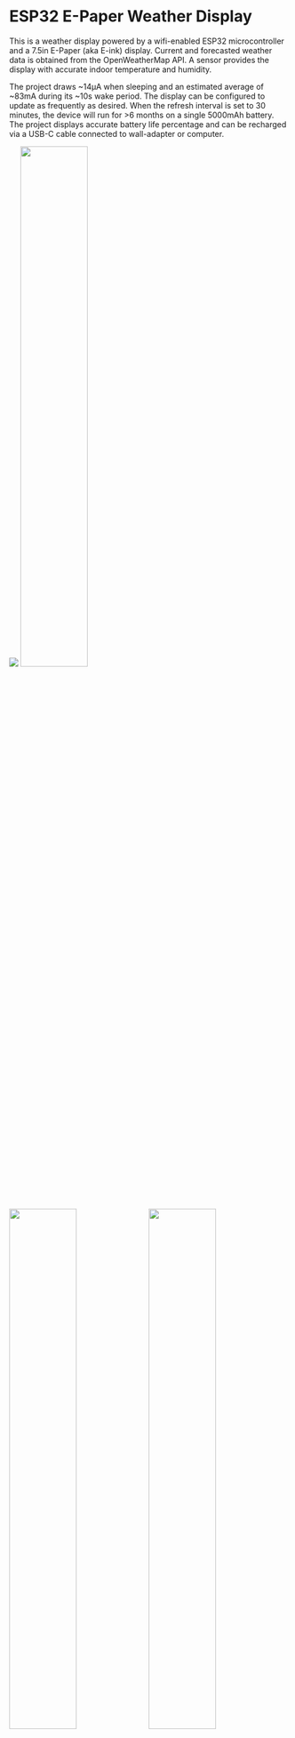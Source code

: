 # ESP32 E-Paper Weather Display

This is a weather display powered by a wifi-enabled ESP32 microcontroller and a 7.5in E-Paper (aka E-ink) display. Current and forecasted weather data is obtained from the OpenWeatherMap API. A sensor provides the display with accurate indoor temperature and humidity.

The project draws ~14μA when sleeping and an estimated average of ~83mA during its ~10s wake period. The display can be configured to update as frequently as desired.  When the refresh interval is set to 30 minutes, the device will run for >6 months on a single 5000mAh battery. The project displays accurate battery life percentage and can be recharged via a USB-C cable connected to wall-adapter or computer.

<p float="left">
  <img src="showcase/assembled-demo-raleigh-front.jpg" />
  <img src="showcase/assembled-demo-raleigh-side.jpg" width="49%" />
  <img src="showcase/assembled-demo-raleigh-back.jpg" width="49%" /> 
  <img src="showcase/assembled-demo-bottom-cover.jpg" width="49%" />
  <img src="showcase/assembled-demo-bottom-cover-removed.jpg" width="49%" /> 
</p>


I made a small stand by hollowing out a piece of wood from the bottom. On the back I used a short USB extension cable so that I could charge the battery without needing to remove the components from the stand. I also wired a small reset button, so that I can refresh the display manually. Additionally, I 3d printed a cover for the bottom which is held on by magnets. The E-paper screen is very thin so I decided to use a thin piece of acrylic to support it.

There are configuration options for everything from location, time/date formats, units, and language to air quality index scale and hourly outlook graph bounds.

The hourly outlook graph (bottom right) shows a line that indicates temperature and shaded bars that indicate probability of precipitation.

Here are two examples utilizing various different configuration options:

<p float="left">
  <img src="showcase/demo-new-york.jpg" width="49%" />
  <img src="showcase/demo-london.jpg" width="49%" /> 
</p>

## Setup Guide

### Hardware

7.5inch (800×480) E-Ink Display w/ HAT for Raspberry Pi, SPI interface

- Advantages of E-Paper
  - Ultra Low Power Consumption - E-Paper (or E-Ink) displays are ideal for low-power applications that do not require frequent display refreshes. E-Paper displays only draw power when refreshing the display and do not have a backlight. Images will remain on the screen even when power is removed.

- Limitations of E-Paper: 
  - Colors - E-Paper has traditionally been limited to just black and white, but in recent years 3-color E-Paper screens have started showing up.

  - Refresh Times and Ghosting - E-Paper displays are highly susceptible to ghosting effects if refreshed too quickly. To avoid this, E-Paper displays often take a few seconds to refresh(4s for the unit used in this project) and will alternate between black and white a few times, which can be distracting.  


- https://www.waveshare.com/product/7.5inch-e-paper-hat.htm


FireBeetle 2 ESP32-E Microcontroller

- Why the ESP32?

  - Onboard WiFi.

  - 520kB of RAM and 4MB of FLASH. Enough to store lots of icons and fonts.

  - Low power consumption.

  - Small size, many small development boards available.

- Why the FireBeetle 2 ESP32-E

  - Drobot's FireBeetle ESP32 models are optimized for low-power consumption (https://diyi0t.com/reduce-the-esp32-power-consumption/). The Drobot's FireBeetle 2 ESP32-E variant offers USB-C, but older versions of the board with Mirco-USB would work just fine too.

  - Firebeelte ESP32 models include onboard charging circuitry for a 3.7v lithium-ion(LiPo) battery.

  - FireBeetle ESP32 models include onboard circuitry to monitor battery voltage of a battery connected to its JST-PH2.0 connector.


- https://www.dfrobot.com/product-2195.html


BME280 - Pressure, Temperature, and Humidity Sensor


- Provides accurate indoor temperature and humidity.

- Much faster than the DHT22, which requires a 2-second wait before reading temperature and humidity samples.


3.7V Lipo Battery w/ 2 Pin JST Connector 


- Size is up to you. I used a 10000mah battery so that the device can operate on a single charge for >1 year.


- The battery can be charged by plugging the FireBeetle ESP32 into the wall via the USB-C connector while the battery is plugged into the ESP32's JST connector.

  > **Warning**
  > The polarity of JST-PH2.0 connectors is not standardized! You may need to swap order of the wires in the connector.


### Wiring

Pin connections are defined in config.cpp. 

If you are using the FireBeetle 2 ESP32-E, you can use the connections I used or change them how you would like.

IMPORTANT: The E-Paper Driver Hat has two physical switches that MUST be set correctly for the display to work.

- Display Config: Set switch to position B.

- Interface Config: Set switch to position 0.

Cut the low power pad for even longer battery life.

- From https://wiki.dfrobot.com/FireBeetle_Board_ESP32_E_SKU_DFR0654

  > Low Power Pad: This pad is specially designed for low power consumption. It is connected by default. You can cut off the thin wire in the middle with a knife to disconnect it. After disconnection, the static power consumption can be reduced by 500 μA. The power consumption can be reduced to 13 μA after controlling the maincontroller enter the sleep mode through the program. Note: when the pad is disconnected, you can only drive RGB LED light via the USB Power supply. 

![Wiring Diagram](showcase/wiring_diagram.png)

<p float="left">
  <img src="showcase/demo-tucson.jpg" width="49%" />
</p>


### Configuration, Compilation, and Upload

PlatformIO for VSCode is used for managing dependencies, code compilation, and upload to ESP32.

1. Clone this repository or download and extract the .zip.

2. Install VSCode.

3. Follow these instructions to install the PlatformIO extension for VSCode: https://platformio.org/install/ide?install=vscode

4. Open the project in VSCode.

   a. File > Open Folder...

   b. Navigate to this project and select the folder called "platformio".

5. Configure Options.

   - Most configuration options are located in config.cpp with the a few in config.h. Language options can also be found in lang_en_us.cpp.

   - Important settings to configure in config.cpp:

     - WiFi credentials (ssid, password).

     - Open Weather Map API key (it's free, see next section for important notes about obtaining an API key).

     - Latitude and longitude.

     - Time and date formats.

     - Sleep duration.

     - Pin connections for E-Paper (SPI), BME280 (I2C), and battery voltage (ADC).

   - Important settings to configure in config.h:

     - Units (Metric or Imperial).

   - Comments explain each option in detail.

6. Build and Upload Code.

   a. Connect ESP32 to your computer via USB.

   b. Click the upload arrow along the bottom of the VSCode window. (Should say "PlatformIO: Upload" if you hover over it.) 

      - PlatformIO will automatically download the required third-party libraries, compile, and upload the code. :)
     
      - You will not see this if you don't have the PlatformIO extension installed.

      - If you are getting errors during the upload process, you may need to install drivers to allow you to upload code to the ESP32.

### OpenWeatherMap API Key

Sign up here to get an API key, it's free. https://openweathermap.org/api

This project will make calls to 2 different APIs ("One Call" and "Air Pollution").

> **Note**
> OpenWeatherMap One Call 2.5 API has been deprecated for all new free users (accounts created after Summer 2022). Fortunately, you can make 1,000 calls/day to the One Call 3.0 API for free by following the steps below.

- If you have an account that was created before Summer 2022 you can simply use the One Call 2.5 API by changing `OWM_ONECALL_VERSION = "2.5";` in config.cpp.

- Otherwise, the One Call API 3.0 is included in the "One Call by Call" subscription only. This separate subscription includes 1,000 calls/day for free and allows you to pay only for the number of API calls made to this product.

Here’s how to subscribe and avoid any credit card changes:
   - Go to https://home.openweathermap.org/subscriptions/billing_info/onecall_30/base?key=base&service=onecall_30
   - Follow the instructions to complete the subscription.
   - Go to https://home.openweathermap.org/subscriptions and set the "Calls per day (no more than)" to 1,000. This ensures you will never overrun the free calls.

## License

My work is licensed under the [GNU General Public License v3.0](LICENSE) with tools/fonts/icons whose licenses are as follows:

| Name                                                                                                          | License                                                                               | Notes                                                                              |
|---------------------------------------------------------------------------------------------------------------|---------------------------------------------------------------------------------------|------------------------------------------------------------------------------------|
| [GNU FreeFont: FreeSans](https://www.gnu.org/software/freefont/)                                              | [GNU General Public License v3.0](https://www.gnu.org/software/freefont/license.html) | OpenType Font (.otf)                                                               |
| [Adafruit-GFX-Library: fontconvert](https://github.com/adafruit/Adafruit-GFX-Library/tree/master/fontconvert) | [BSD License](fonts/fontconvert/license.txt)                                          | CLI tool for preprocessing fonts to be used with the Adafruit_GFX Arduino library. |
| [Weather Icons](https://github.com/erikflowers/weather-icons) ('wi-**.svg')                                   | [SIL OFL 1.1](http://scripts.sil.org/OFL)                                             | The vast majority of the icons used in this project.                               |
| Other Icons (.svg)                                                                                            | Varies, please see [icons/README](icons/README)                                       | Other icons were collected from many different sources (too many to list here)     |
